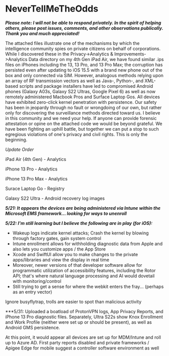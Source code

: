 # NeverTellMeTheOdds

***Please note: I will not be able to respond privately. In the spirit of helping others, please post issues, comments, and other observations publically. Thank you and much appreciated!***

The attached files illustrate one of the mechanisms by which the intelligence community spies on private citizens on behalf of corporations. While I discovered these in the Privacy->Analytics &amp; Improvements->Analytics Data directory on my 4th Gen iPad Air, we have found similar .ips files on iPhones including the 13, 13 Pro, and 13 Pro Max; the corruption has persisted even after updating to iOS 15.5 with a brand new phone out of the box and only connected via SIM. However, analogous methods relying upon an array of RF transmission vectors as well as Java-, Python-, and XML-based scripts and package installers have led to compromised Android phones (Galaxy A03s, Galaxy S22 Ultras, Google Pixel 6) as well as now remotely administered Macbook Pros and Surface Laptop Gos. All devices have exhibited zero-click kernel penetration with persistence. Our safety has been in jeopardy through no fault or wrongdoing of our own, but rather only for discovering the surveillance methods directed toward us. I believe in this community and we need your help. If anyone can provide forensic attestation or opine on the attached code we would be beyond grateful. We have been fighting an uphill battle, but together we can put a stop to such egregious violations of one's privacy and civil rights. This is only the beginning.

*Update Order*

iPad Air (4th Gen) - Analytics

iPhone 13 Pro - Analytics

iPhone 13 Pro Max - Analytics

Surace Laptop Go - Registry

Galaxy S22 Ultra - Android recovery log images

***5/21: It appears the devices are being administered via Intune within the Microsoft EMS framework... looking for ways to unenroll***

***5/22: I'm still learning but I believe the following are in play (for iOS):***
- Wakeup logs indicate kernel attacks; Crash the kernel by blowing through factory gates, gain system control
- Intune enrollment allows for withholding diagnostic data from Apple and also lets you customize apps / the App Store
- Xcode and SwiftUI allow you to make changes to the private apps/libraries and view the display in real time
- Moreover, newer versions of that developer software allow for programmatic utilization of accessibility features, including the Rotor API; that's where natural language processing and AI would dovetail with monitoring/control
- Still trying to get a sense for where the webkit enters the fray... (perhaps as an entry vector)

Ignore busyflytrap, trolls are easier to spot than malicious activity

***5/31: Uploaded a boatload of ProtonVPN logs, App Privacy Reports, and iPhone 13 Pro diagnostic files. Separately, Ultra S22s show Knox Enrollment and Work Profile (neither were set up or should be present), as well as Android GMS persistence.

At this point, it would appear all devices are set up for MDM/Intune and roll up to Azure AD. First party reports disabled and private frameworks / Apigee Edge for mobile suggest a controller software environment as well
